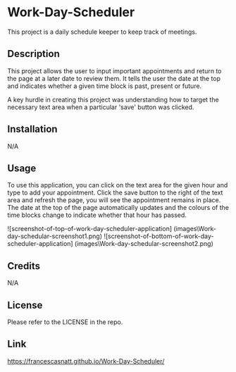 # Work-Day-Scheduler

This project is a daily schedule keeper to keep track of meetings.

## Description

This project allows the user to input important appointments and return to the page at a later date to review them. It tells the user the date at the top and indicates whether a given time block is past, present or future.

A key hurdle in creating this project was understanding how to target the necessary text area when a particular 'save' button was clicked.

## Installation

N/A

## Usage

To use this application, you can click on the text area for the given hour and type to add your appointment. Click the save button to the right of the text area and refresh the page, you will see the appointment remains in place. The date at the top of the page automatically updates and the colours of the time blocks change to indicate whether that hour has passed.

![screenshot-of-top-of-work-day-scheduler-application] (images\Work-day-schedular-screenshot1.png)
![screenshot-of-bottom-of-work-day-scheduler-application] (images\Work-day-schedular-screenshot2.png)


## Credits

N/A

## License

Please refer to the LICENSE in the repo.

## Link

https://francescasnatt.github.io/Work-Day-Scheduler/